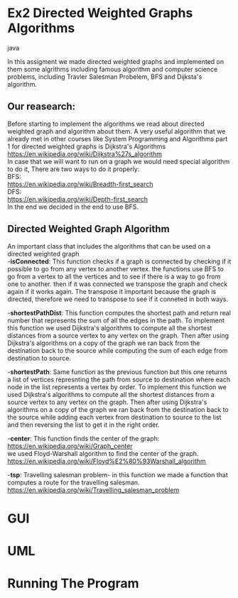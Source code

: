 # Ex2 Directed Weighted Graphs Algorithms
java

In this assigment we made directed weighted graphs and implemented on them some algrithms including famous algorithm and computer science problems,
including Travler Salesman Probelem, BFS and Dijksta's algorithm.

## Our reasearch:

Before starting to implement the algorithms we read about directed weighted graph and algorithm about them.
A very useful algorithm that we already met in other courses like System Programming and Algorithms part 1 for directed weighted graphs is Dijkstra's Algorithms<br>
https://en.wikipedia.org/wiki/Dijkstra%27s_algorithm<br>
In case that we will want to run on a graph we would need special algorithm to do it, There are two ways to do it properly:<br>
BFS:<br>https://en.wikipedia.org/wiki/Breadth-first_search<br>
DFS:<br>https://en.wikipedia.org/wiki/Depth-first_search<br>
In the end we decided in the end to use BFS.<br>


## Directed Weighted Graph Algorithm

An important class that includes the algorithms that can be used on a directed weighted graph<br>
-**isConnected**: This function checks if a graph is connected by checking if it possible to go from any vertex to another vertex.
the functions use BFS to go from a vertex to all the vertices and to see if there is a way to go from one to another.
then if it was connected we transpose the graph and check again if it works again.
The transpose it important because the graph is directed, therefore we need to transpose to see if it conneted in both ways.

-**shortestPathDist**: This function computes the shortest path and return real number that represents the sum of all the edges in the path.
To implement this function we used Dijkstra's algorithms to compute all the shortest distances from a source vertex to any vertex on the graph.
Then after using Dijkstra's algorithms on a copy of the graph we ran back from the destination back to the source while computing the sum of each edge from destination to source.

-**shortestPath**: Same function as the previous function but this one returns a list of vertices represnting the path from source to destination where each node in the list
represents a vertex by order. To implement this function we used Dijkstra's algorithms to compute all the shortest distances from a source vertex to any vertex on the graph.
Then after using Dijkstra's algorithms on a copy of the graph we ran back from the destination back to the source while adding each vertex from destination to source
to the list and then reversing the list to get it in the right order.

-**center**: This function finds the center of the graph: https://en.wikipedia.org/wiki/Graph_center <br>
we used Floyd-Warshall algorithm to find the center of the graph. <br>
https://en.wikipedia.org/wiki/Floyd%E2%80%93Warshall_algorithm <br>

-**tsp**: Travelling salesman problem- in this function we made a function that computes a route for the travelling salesman. <br>
https://en.wikipedia.org/wiki/Travelling_salesman_problem <br>


# GUI


# UML


# Running The Program